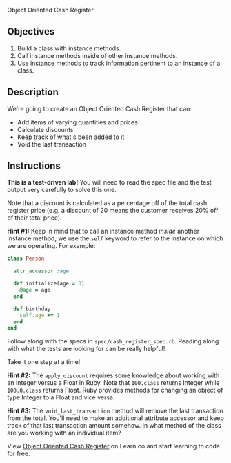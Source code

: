  Object Oriented Cash Register

## Objectives

1. Build a class with instance methods.
2. Call instance methods inside of other instance methods.
3. Use instance methods to track information pertinent to an instance of a class.

## Description

We're going to create an Object Oriented Cash Register that can:
* Add items of varying quantities and prices
* Calculate discounts
* Keep track of what's been added to it
* Void the last transaction

## Instructions

**This is a test-driven lab!** You will need to read the spec file and the test output very carefully to solve this one.

Note that a discount is calculated as a percentage off of the total cash register price (e.g. a discount of 20 means the customer receives 20% off of their total price).

**Hint #1:** Keep in mind that to call an instance method *inside* another instance method, we use the `self` keyword to refer to the instance on which we are operating. For example:

```ruby
class Person

  attr_accessor :age

  def initialize(age = 0)
    @age = age 
  end 

  def birthday
    self.age += 1
  end
end
```

Follow along with the specs in `spec/cash_register_spec.rb`. Reading along with what the tests are looking for can be really helpful!

Take it one step at a time!

**Hint #2:** The `apply_discount` requires some knowledge about working with an Integer versus a Float in Ruby. Note that `100.class` returns Integer while `100.0.class` returns Float.  Ruby provides methods for changing an object of type Integer to a Float and vice versa.

**Hint #3:** The `void_last_transaction` method will remove the last transaction from the total. You'll need to make an additional attribute accessor and keep track of that last transaction amount somehow. In what method of the class are you working with an individual item?

<p data-visibility='hidden'>View <a href='https://learn.co/lessons/oo-cash-register' title='Object Oriented Cash Register'>Object Oriented Cash Register</a> on Learn.co and start learning to code for free.</p>
